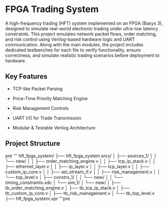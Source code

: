 # FPGA Trading System

A high-frequency trading (HFT) system implemented on an FPGA (Basys 3), designed to simulate real-world electronic trading under ultra-low latency constraints. This project emulates network packet flows, order matching, and risk control using Verilog-based hardware logic and UART communication. Along with the main modules, the project includes dedicated testbenches for each file to verify functionality, ensure correctness, and simulate realistic trading scenarios before deployment to hardware.


## Key Features

- TCP-like Packet Parsing

- Price-Time Priority Matching Engine

- Risk Management Controls

- UART I/O for Trade Transmission

- Modular & Testable Verilog Architecture

## Project Structure

pre '''
hft_fpga_system/
├── hft_fpga_system.srcs/
│ ├── sources_1/
│ │ └── new/
│ │ ├── order_matching_engine.v
│ │ ├── tcp_ip_stack.v
│ │ ├── ethernet_layer.v
│ │ ├── ip_layer.v
│ │ ├── tcp_layer.v
│ │ ├── custom_ip_core.v
│ │ ├── axi_stream_if.v
│ │ ├── risk_management.v
│ │ └── top_level.v
│ ├── constrs_1/
│ │ └── new/
│ │ └── timing_constraints.xdc
│ └── sim_1/
│ └── new/
│ ├── tb_order_matching_engine.v
│ ├── tb_tcp_ip_stack.v
│ ├── tb_custom_ip_core.v
│ ├── tb_risk_management.v
│ └── tb_top_level.v
├── hft_fpga_system.xpr
'''pre


